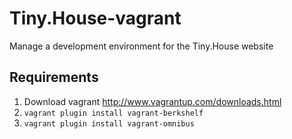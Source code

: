 Tiny.House-vagrant
===================

Manage a development environment for the Tiny.House website

Requirements
------------
<a name="requirements"></a>
1. Download vagrant http://www.vagrantup.com/downloads.html  
2. `vagrant plugin install vagrant-berkshelf` 
3. `vagrant plugin install vagrant-omnibus`
